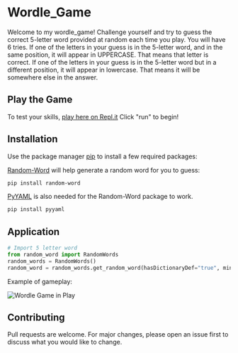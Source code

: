 # Wordle_Game

Welcome to my wordle_game!
Challenge yourself and try to guess the correct 5-letter word provided at random each time you play. You will have 6 tries.
If one of the letters in your guess is in the 5-letter word, and in the same position, it will appear in UPPERCASE. That means that letter is correct.
If one of the letters in your guess is in the 5-letter word but in a different position, it will appear in lowercase. That means it will be somewhere else in the answer.

## Play the Game
To test your skills, [play here on Repl.it](https://replit.com/@ChrisSulva/wordlegame#main.py)
Click "run" to begin!

## Installation

Use the package manager [pip](https://pip.pypa.io/en/stable/) to install a few required packages:

[Random-Word](https://pypi.org/project/Random-Word/) will help generate a random word for you to guess:

```bash
pip install random-word
```

[PyYAML](https://pypi.org/project/PyYAML/) is also needed for the Random-Word package to work.

```bash
pip install pyyaml
```

## Application

```python
# Import 5 letter word
from random_word import RandomWords
random_words = RandomWords()
random_word = random_words.get_random_word(hasDictionaryDef="true", minCorpusCount=800, minLength=5, maxLength=5).lower()
```

Example of gameplay:

![Wordle Game in Play](https://thumbs.gfycat.com/EssentialBothGermanspitz-size_restricted.gif)


## Contributing
Pull requests are welcome. For major changes, please open an issue first to discuss what you would like to change.

